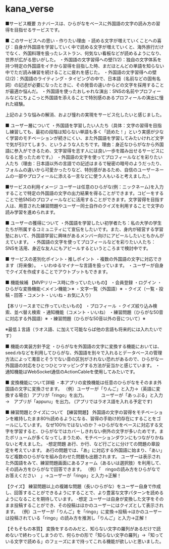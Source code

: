 # kana_verse

■サービス概要
カナバースは、ひらがなをベースに外国語の文字の読み方の習得を目指せるサービスです。

■ このサービスへの思い・作りたい理由
・読める文字が増えていくことへの喜び：自身が外国語を学習していく中で読める文字が増えていくと、海外旅行だけでなく、外国料理を扱ったレストラン、何気ない看板などが読めるようになり、世界が広がる思いがした。
・外国語の文字習得への壁(1/2)：独自の文字体系を持つ特定の外国語をイチから習得を目指した時、まだほとんどの単語を知らない中でただ読み練習を続けることに疲れを感じた。
・外国語の文字習得への壁(2/2)：外国語のライティング・タイピングの中で、日本語（名前などの固有名詞）の記述が必要になったときに、その発音の違いからどの文字を採用することが最適か悩んだ。
・外国語を使ったおしゃれな演出：SNSの名前やプロフィールなどにちょこっと外国語を添えることで特別感のあるプロフィールの演出に憧れた経験。

上記のような悩みの解消、および憧れの実現をサービス化したいと感じました。

■ ユーザー層について
・外国語を学習したい人たち（具体：文字の習得を目指し練習しても、最初の段階は知らない単語も多く「読めた！」という実感が少なく学習のモチベーションが続きにくい、また外国語を学習してみたいけれど文字で気が引けてしまう、というような人たちです。理由：身近なひらがなから外国語に参入ができるため、文字習得を志す人には良い一歩を踏み出せるサービスになると思ったためです。）
・外国語の文字を使ってプロフィールなどを彩りたい人たち（理由：日本語以外の言語での記述はまるで秘密の暗号のようだったり、フォルムの違いから可愛かったりなど、特別感があるため、自信のユーザーネームの一部やプロフィールに添える一言などに使う人もいると考えました。）

■サービスの利用イメージ
ユーザーは任意のひらがな(例：ニックネーム)を入力することで特定の外国語の文字の出力結果を得ることができます。コピーをすることで他SNSのプロフィールなどに活用することができます。文字習得を目指す人は、用意された練習問題やユーザー同士自作のクイズを利用することで文字の読み学習を進められます。

■ ユーザーの獲得について
・外国語を学習したい初学者たち：私の大学の学生たちが所属するコミュニティにて宣伝をしたいです。また、身内が経営する学習塾において、外国語学習に興味があるメンバー向けにアピールしたいともかんがえています。
・外国語の文字を使ってプロフィールなどを彩りたい人たち：SNSを活用、身近な友人にもアピールするというところまで検討中です。

■ サービスの差別化ポイント・推しポイント
・複数の外国語の文字に対応できます（将来像）。
・いわゆるマイナーな言語を扱っています。
・ユーザーが自身でクイズを作成することでアウトプットもできます。

■ 機能候補
【MVPリリース時に作っていたいもの】
・会員登録
・ログイン
・ひらがな変換機能＜メイン機能＞※
・文字一覧（外国語）※
・クイズ（一覧・投稿・回答・コメント・いいね・お気に入り）

【本リリースまでに作っていたいもの】
・プロフィール
・クイズ絞り込み検索、並べ替え検索
・通知機能（コメント・いいね）
・練習問題（ひらがな50音に対応する外国語）※
・練習問題（ひらがな50音以外の音について）※

※最低１言語（ラオス語、に加えて可能ならば他の言語も将来的には入れたいです）

■ 機能の実装方針予定
・ひらがなを外国語の文字に変換する機能においては、seed.rbなどを利用してひらがな、外国語を別々で入れるとデータベースの管理方法によって濁音とそうでない音の区別がされない恐れがあるので、ひらがなー外国語の対応をひとつひとつマッピングする方法が妥当かと感じています。
・通知機能はWebSocket通信のActionCableを使用してみたいです。

■ 変換機能について詳細
・本アプリの変換機能は任意のひらがなをそのまま外国語の文字に変換させます。
（例）ユーザーが「りんご」と入力→（英語に変換する場合）アプリが「ringo」を出力。
　　　ユーザーが「あっぷる」と入力→　アプリが「appuru」を出力。
(アプリではラオス語を入れる予定です)

■ 練習問題とクイズについて
【練習問題】
外国語の文字の習得をモチベーションを維持したまま80％読めるようになる、習得の手助け的存在にすることをゴールにしています。
なぜ100％ではないのか？→ひらがなをベースに対応する文字を学習すると、ひらがなではカバーしきれない例外の文字が多いためです。またボリュームが多くなってしまうため、モチベーションダウンにもつながりかねないと考えました。
-想定問題
あ行、か行、など行ごとに分けての問題の章設定を考えています。
あ行の問題では、「あ」に対応する外国語に始まり、「あい」など複数のひらがなを組み合わせた問題も出題されます。
ユーザーは表示された外国語をみて、練習問題画面にあるフォーム（あるいは選択肢）を利用して、その読み方をひらがなで回答できます。
（例）「　ringoの読み方をひらがなでお答えください　」→ユーザーが「ringo」と入力→正解！

【クイズ】
練習問題以上の複雑な問題（長いひらがな）をユーザー自身で作成し、回答することができるようにすることで、より豊富な文字パターンを読めるようになることを期待しています。
-想定
ユーザーは自身が変換した文字をそのまま投稿することができ、その投稿はほかのユーザーにはクイズとして表示されます。
（例）ユーザーが「りんご」を「ringo」に変換→投稿→ほかのユーザーは投稿されている「ringo」の読み方を推測し「りんご」と入力→正解！

【そもそもの本質】
変換をするのみだと、知らない文字の羅列があるだけで読めないで終わってしまうので、何らかの形で「知らない文字の羅列」→「知っている文字で読める」のフェーズにまで持ってこれる機能が欲しいと思いました。
